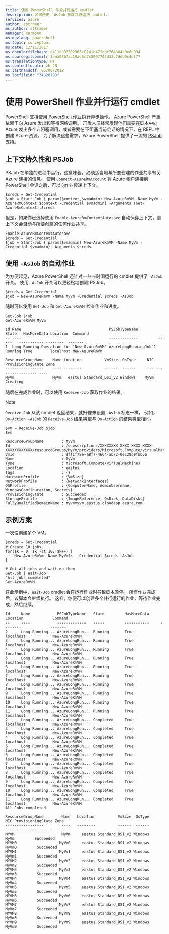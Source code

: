 ```yaml
---
title: 使用 PowerShell 作业并行运行 cmdlet
description: 如何使用 -AsJob 参数并行运行 cmdlet。
services: azure
author: sptramer
ms.author: sttramer
manager: carmonm
ms.devlang: powershell
ms.topic: conceptual
ms.date: 12/11/2017
ms.openlocfilehash: c411c097202366e8141b47fcbf764884a0e6e034
ms.sourcegitcommit: 2eea03b7ac19ad6d7c8097743d33c7ddb9c4df77
ms.translationtype: HT
ms.contentlocale: zh-CN
ms.lasthandoff: 06/06/2018
ms.locfileid: "34820793"
---
```

# <a name="running-cmdlets-in-parallel-using-powershell-jobs"></a>使用 PowerShell 作业并行运行 cmdlet

PowerShell 支持使用 [PowerShell 作业](/powershell/module/microsoft.powershell.core/about/about_jobs)执行异步操作。
Azure PowerShell 严重依赖于向 Azure 发出和等待网络调用。 开发人员经常发现他们需要在脚本中向 Azure 发出多个非阻塞调用，或者需要在不阻塞当前会话的情况下，在 REPL 中创建 Azure 资源。 为了解决这些需求，Azure PowerShell 提供了一流的 [PSJob](/powershell/module/microsoft.powershell.core/about/about_jobs) 支持。

## <a name="context-persistence-and-psjobs"></a>上下文持久性和 PSJob

PSJob 在单独的进程中运行，这意味着，必须适当地与所要创建的作业共享有关 Azure 连接的信息。 使用 `Connect-AzureRmAccount` 将 Azure 帐户连接到 PowerShell 会话之后，可以向作业传递上下文。

```azurepowershell-interactive
$creds = Get-Credential
$job = Start-Job { param($context,$vmadmin) New-AzureRmVM -Name MyVm -AzureRmContext $context -Credential $vmadmin} -Arguments (Get-AzureRmContext),$creds
```

但是，如果你已选择使用 `Enable-AzureRmContextAutosave` 自动保存上下文，则上下文会自动与所要创建的任何作业共享。

```azurepowershell-interactive
Enable-AzureRmContextAutosave
$creds = Get-Credential
$job = Start-Job { param($vmadmin) New-AzureRmVM -Name MyVm -Credential $vmadmin} -Arguments $creds
```

## <a name="automatic-jobs-with--asjob"></a>使用 `-AsJob` 的自动作业

为方便起见，Azure PowerShell 还针对一些长时间运行的 cmdlet 提供了 `-AsJob` 开关。
使用 `-AsJob` 开关可以更轻松地创建 PSJob。

```azurepowershell-interactive
$creds = Get-Credential
$job = New-AzureRmVM -Name MyVm -Credential $creds -AsJob
```

随时可以使用 `Get-Job` 和 `Get-AzureRmVM` 检查作业和进度。

```azurepowershell-interactive
Get-Job $job
Get-AzureRmVM MyVm
```

```output
Id Name                                       PSJobTypeName         State   HasMoreData Location  Command
-- ----                                       -------------         -----   ----------- --------  -------
1  Long Running Operation for 'New-AzureRmVM' AzureLongRunningJob`1 Running True        localhost New-AzureRmVM

ResourceGroupName    Name Location          VmSize  OsType     NIC ProvisioningState Zone
-----------------    ---- --------          ------  ------     --- ----------------- ----
MyVm                 MyVm   eastus Standard_DS1_v2 Windows    MyVm          Creating
```

随后在完成作业时，可以使用 `Receive-Job` 获取作业的结果。

> [!NOTE]
> `Receive-Job` 从该 cmdlet 返回结果，就好像未设置 `-AsJob` 标志一样。
> 例如，`Do-Action -AsJob` 的 `Receive-Job` 结果类型与 `Do-Action` 的结果类型相同。

```azurepowershell-interactive
$vm = Receive-Job $job
$vm
```

```output
ResourceGroupName        : MyVm
Id                       : /subscriptions/XXXXXXXX-XXXX-XXXX-XXXX-XXXXXXXXXXXX/resourceGroups/MyVm/providers/Microsoft.Compute/virtualMachines/MyVm
VmId                     : dff1f79e-a8f7-4664-ab72-0ec28b9fbb5b
Name                     : MyVm
Type                     : Microsoft.Compute/virtualMachines
Location                 : eastus
Tags                     : {}
HardwareProfile          : {VmSize}
NetworkProfile           : {NetworkInterfaces}
OSProfile                : {ComputerName, AdminUsername, WindowsConfiguration, Secrets}
ProvisioningState        : Succeeded
StorageProfile           : {ImageReference, OsDisk, DataDisks}
FullyQualifiedDomainName : myvmmyvm.eastus.cloudapp.azure.com
```

## <a name="example-scenarios"></a>示例方案

一次性创建多个 VM。

```azurepowershell-interactive
$creds = Get-Credential
# Create 10 jobs.
for($k = 0; $k -lt 10; $k++) {
    New-AzureRmVm -Name MyVm$k  -Credential $creds -AsJob
}

# Get all jobs and wait on them.
Get-Job | Wait-Job
"All jobs completed"
Get-AzureRmVM
```

在此示例中，`Wait-Job` cmdlet 会在运行作业时导致脚本暂停。 所有作业完成后，该脚本会继续执行。 这样，你便可以创建多个并行运行的作业，等待作业完成，然后继续。

```output
Id     Name            PSJobTypeName   State         HasMoreData     Location             Command
--     ----            -------------   -----         -----------     --------             -------
2      Long Running... AzureLongRun... Running       True            localhost            New-AzureRmVM
3      Long Running... AzureLongRun... Running       True            localhost            New-AzureRmVM
4      Long Running... AzureLongRun... Running       True            localhost            New-AzureRmVM
5      Long Running... AzureLongRun... Running       True            localhost            New-AzureRmVM
6      Long Running... AzureLongRun... Running       True            localhost            New-AzureRmVM
7      Long Running... AzureLongRun... Running       True            localhost            New-AzureRmVM
8      Long Running... AzureLongRun... Running       True            localhost            New-AzureRmVM
9      Long Running... AzureLongRun... Running       True            localhost            New-AzureRmVM
10     Long Running... AzureLongRun... Running       True            localhost            New-AzureRmVM
11     Long Running... AzureLongRun... Running       True            localhost            New-AzureRmVM
2      Long Running... AzureLongRun... Completed     True            localhost            New-AzureRmVM
3      Long Running... AzureLongRun... Completed     True            localhost            New-AzureRmVM
4      Long Running... AzureLongRun... Completed     True            localhost            New-AzureRmVM
5      Long Running... AzureLongRun... Completed     True            localhost            New-AzureRmVM
6      Long Running... AzureLongRun... Completed     True            localhost            New-AzureRmVM
7      Long Running... AzureLongRun... Completed     True            localhost            New-AzureRmVM
8      Long Running... AzureLongRun... Completed     True            localhost            New-AzureRmVM
9      Long Running... AzureLongRun... Completed     True            localhost            New-AzureRmVM
10     Long Running... AzureLongRun... Completed     True            localhost            New-AzureRmVM
11     Long Running... AzureLongRun... Completed     True            localhost            New-AzureRmVM
All Jobs completed.

ResourceGroupName        Name   Location          VmSize  OsType           NIC ProvisioningState Zone
-----------------        ----   --------          ------  ------           --- ----------------- ----
MYVM                     MyVm     eastus Standard_DS1_v2 Windows          MyVm         Succeeded
MYVM0                   MyVm0     eastus Standard_DS1_v2 Windows         MyVm0         Succeeded
MYVM1                   MyVm1     eastus Standard_DS1_v2 Windows         MyVm1         Succeeded
MYVM2                   MyVm2     eastus Standard_DS1_v2 Windows         MyVm2         Succeeded
MYVM3                   MyVm3     eastus Standard_DS1_v2 Windows         MyVm3         Succeeded
MYVM4                   MyVm4     eastus Standard_DS1_v2 Windows         MyVm4         Succeeded
MYVM5                   MyVm5     eastus Standard_DS1_v2 Windows         MyVm5         Succeeded
MYVM6                   MyVm6     eastus Standard_DS1_v2 Windows         MyVm6         Succeeded
MYVM7                   MyVm7     eastus Standard_DS1_v2 Windows         MyVm7         Succeeded
MYVM8                   MyVm8     eastus Standard_DS1_v2 Windows         MyVm8         Succeeded
MYVM9                   MyVm9     eastus Standard_DS1_v2 Windows         MyVm9         Succeeded
```
